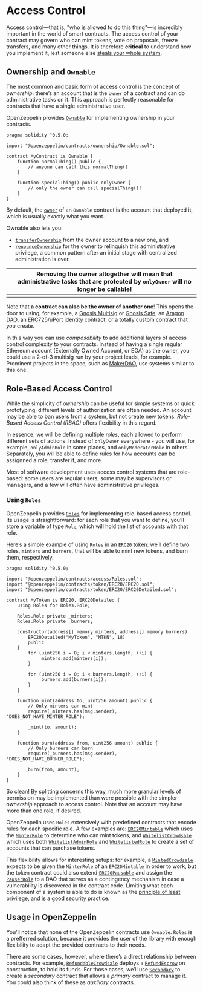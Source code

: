 # Access Control

Access control—that is, "who is allowed to do this thing"—is incredibly important in the world of smart contracts. The access control of your contract may govern who can mint tokens, vote on proposals, freeze transfers, and many other things. It is therefore **critical** to understand how you implement it, lest someone else [steals your whole system](https://blog.openzeppelin.com/on-the-parity-wallet-multisig-hack-405a8c12e8f7).

## Ownership and `Ownable`

The most common and basic form of access control is the concept of *ownership*: there’s an account that is the `owner` of a contract and can do administrative tasks on it. This approach is perfectly reasonable for contracts that have a single administrative user.

OpenZeppelin provides [`Ownable`](https://docs.openzeppelin.com/contracts/2.x/api/ownership#Ownable) for implementing ownership in your contracts.

```solidity
pragma solidity ^0.5.0;

import "@openzeppelin/contracts/ownership/Ownable.sol";

contract MyContract is Ownable {
    function normalThing() public {
        // anyone can call this normalThing()
    }

    function specialThing() public onlyOwner {
        // only the owner can call specialThing()!
    }
}
```

By default, the [`owner`](https://docs.openzeppelin.com/contracts/2.x/api/ownership#Ownable-owner--) of an `Ownable` contract is the account that deployed it, which is usually exactly what you want.

Ownable also lets you:

- [`transferOwnership`](https://docs.openzeppelin.com/contracts/2.x/api/ownership#Ownable-transferOwnership-address-) from the owner account to a new one, and
- [`renounceOwnership`](https://docs.openzeppelin.com/contracts/2.x/api/ownership#Ownable-renounceOwnership--) for the owner to relinquish this administrative privilege, a common pattern after an initial stage with centralized administration is over.

|      | Removing the owner altogether will mean that administrative tasks that are protected by `onlyOwner` will no longer be callable! |
| ---- | ------------------------------------------------------------ |
|      |                                                              |

Note that **a contract can also be the owner of another one**! This opens the door to using, for example, a [Gnosis Multisig](https://github.com/gnosis/MultiSigWallet) or [Gnosis Safe](https://safe.gnosis.io/), an [Aragon DAO](https://aragon.org/), an [ERC725/uPort](https://www.uport.me/) identity contract, or a totally custom contract that *you* create.

In this way you can use *composability* to add additional layers of access control complexity to your contracts. Instead of having a single regular Ethereum account (Externally Owned Account, or EOA) as the owner, you could use a 2-of-3 multisig run by your project leads, for example. Prominent projects in the space, such as [MakerDAO](https://makerdao.com/), use systems similar to this one.

## Role-Based Access Control

While the simplicity of *ownership* can be useful for simple systems or quick prototyping, different levels of authorization are often needed. An account may be able to ban users from a system, but not create new tokens. *Role-Based Access Control (RBAC)* offers flexibility in this regard.

In essence, we will be defining multiple *roles*, each allowed to perform different sets of actions. Instead of `onlyOwner` everywhere - you will use, for example, `onlyAdminRole` in some places, and `onlyModeratorRole` in others. Separately, you will be able to define rules for how accounts can be assignned a role, transfer it, and more.

Most of software development uses access control systems that are role-based: some users are regular users, some may be supervisors or managers, and a few will often have administrative privileges.

### Using `Roles`

OpenZeppelin provides [`Roles`](https://docs.openzeppelin.com/contracts/2.x/api/access#Roles) for implementing role-based access control. Its usage is straightforward: for each role that you want to define, you’ll store a variable of type `Role`, which will hold the list of accounts with that role.

Here’s a simple example of using `Roles` in an [`ERC20` token](https://docs.openzeppelin.com/contracts/2.x/tokens#ERC20): we’ll define two roles, `minters` and `burners`, that will be able to mint new tokens, and burn them, respectively.

```solidity
pragma solidity ^0.5.0;

import "@openzeppelin/contracts/access/Roles.sol";
import "@openzeppelin/contracts/token/ERC20/ERC20.sol";
import "@openzeppelin/contracts/token/ERC20/ERC20Detailed.sol";

contract MyToken is ERC20, ERC20Detailed {
    using Roles for Roles.Role;

    Roles.Role private _minters;
    Roles.Role private _burners;

    constructor(address[] memory minters, address[] memory burners)
        ERC20Detailed("MyToken", "MTKN", 18)
        public
    {
        for (uint256 i = 0; i < minters.length; ++i) {
            _minters.add(minters[i]);
        }

        for (uint256 i = 0; i < burners.length; ++i) {
            _burners.add(burners[i]);
        }
    }

    function mint(address to, uint256 amount) public {
        // Only minters can mint
        require(_minters.has(msg.sender), "DOES_NOT_HAVE_MINTER_ROLE");

        _mint(to, amount);
    }

    function burn(address from, uint256 amount) public {
        // Only burners can burn
        require(_burners.has(msg.sender), "DOES_NOT_HAVE_BURNER_ROLE");

       _burn(from, amount);
    }
}
```

So clean! By splitting concerns this way, much more granular levels of permission may be implemented than were possible with the simpler *ownership* approach to access control. Note that an account may have more than one role, if desired.

OpenZeppelin uses `Roles` extensively with predefined contracts that encode rules for each specific role. A few examples are: [`ERC20Mintable`](https://docs.openzeppelin.com/contracts/2.x/api/token/erc20#ERC20Mintable) which uses the [`MinterRole`](https://docs.openzeppelin.com/contracts/2.x/api/access#MinterRole) to determine who can mint tokens, and [`WhitelistCrowdsale`](https://docs.openzeppelin.com/contracts/2.x/api/crowdsale#WhitelistCrowdsale) which uses both [`WhitelistAdminRole`](https://docs.openzeppelin.com/contracts/2.x/api/access#WhitelistAdminRole) and [`WhitelistedRole`](https://docs.openzeppelin.com/contracts/2.x/api/access#WhitelistedRole) to create a set of accounts that can purchase tokens.

This flexibility allows for interesting setups: for example, a [`MintedCrowdsale`](https://docs.openzeppelin.com/contracts/2.x/api/crowdsale#MintedCrowdsale) expects to be given the `MinterRole` of an `ERC20Mintable` in order to work, but the token contract could also extend [`ERC20Pausable`](https://docs.openzeppelin.com/contracts/2.x/api/token/erc20#ERC20Pausable) and assign the [`PauserRole`](https://docs.openzeppelin.com/contracts/2.x/api/access#PauserRole) to a DAO that serves as a contingency mechanism in case a vulnerability is discovered in the contract code. Limiting what each component of a system is able to do is known as the [principle of least privilege](https://en.wikipedia.org/wiki/Principle_of_least_privilege), and is a good security practice.

## Usage in OpenZeppelin

You’ll notice that none of the OpenZeppelin contracts use `Ownable`. `Roles` is a prefferred solution, because it provides the user of the library with enough flexibility to adapt the provided contracts to their needs.

There are some cases, however, where there’s a direct relationship between contracts. For example, [`RefundableCrowdsale`](https://docs.openzeppelin.com/contracts/2.x/api/crowdsale#RefundableCrowdsale) deploys a [`RefundEscrow`](https://docs.openzeppelin.com/contracts/2.x/api/payment#RefundEscrow) on construction, to hold its funds. For those cases, we’ll use [`Secondary`](https://docs.openzeppelin.com/contracts/2.x/api/ownership#Secondary) to create a *secondary* contract that allows a *primary* contract to manage it. You could also think of these as *auxiliary* contracts.